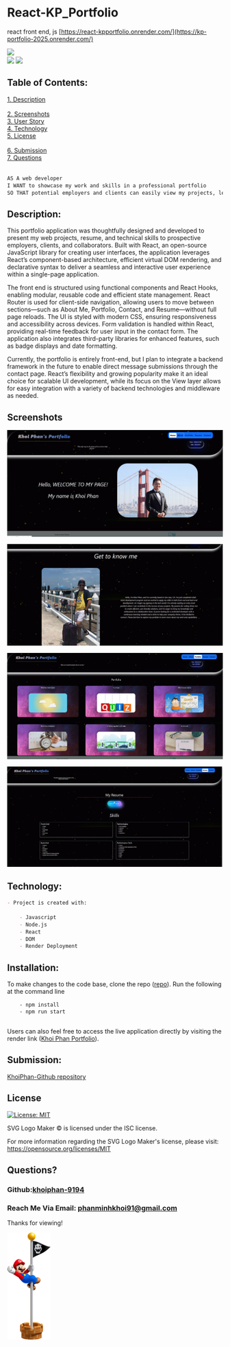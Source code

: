 
# React-KP_Portfolio
react front end, js
[https://react-kpportfolio.onrender.com/](https://kp-portfolio-2025.onrender.com/)


![](https://img.shields.io/badge/Created%20by-Khoi%20Phan%20-yellow?style=for-the-badge)  
![](https://img.shields.io/badge/Vite%20React-JS-blue?style=flat-square&logo=npm)  ![](https://img.shields.io/badge/npm%20package-moment-%3CCOLOR%3E?style=flat-square&logo=npm)
 ## Table of Contents:  
[1. Description](#Description)  
<br />
[2. Screenshots](#screenshots)
<br />
[3. User Story](#user-story)
<br />
[4. Technology](#Technology)
<br />
[5. License](#License)  
<br/>
[6. Submission](#Submission)
<br />
[7. Questions](#Questions)  
<br />

```md
AS A web developer  
I WANT to showcase my work and skills in a professional portfolio  
SO THAT potential employers and clients can easily view my projects, learn about my background, and contact me for opportunities  
```

## Description:
This portfolio application was thoughtfully designed and developed to present my web projects, resume, and technical skills to prospective employers, clients, and collaborators. Built with React, an open-source JavaScript library for creating user interfaces, the application leverages React’s component-based architecture, efficient virtual DOM rendering, and declarative syntax to deliver a seamless and interactive user experience within a single-page application.

The front end is structured using functional components and React Hooks, enabling modular, reusable code and efficient state management. React Router is used for client-side navigation, allowing users to move between sections—such as About Me, Portfolio, Contact, and Resume—without full page reloads. The UI is styled with modern CSS, ensuring responsiveness and accessibility across devices. Form validation is handled within React, providing real-time feedback for user input in the contact form. The application also integrates third-party libraries for enhanced features, such as badge displays and date formatting.

Currently, the portfolio is entirely front-end, but I plan to integrate a backend framework in the future to enable direct message submissions through the contact page. React’s flexibility and growing popularity make it an ideal choice for scalable UI development, while its focus on the View layer allows for easy integration with a variety of backend technologies and middleware as needed.





## Screenshots

![Screenshot1](./src/assets/profile.jpg)

![Screenshot2](./src/assets/about.jpg)

![Screenshot3](./src/assets/portfolio.jpg)

![Screenshot4](./src/assets/resume.jpg)


## Technology:
```md
- Project is created with:

    - Javascript
    - Node.js
    - React
    - DOM
    - Render Deployment
```

## Installation:


To make changes to the code base, clone the repo ([repo](https://github.com/khoiphan-9194/KP_Portfolio_2025/)).
 Run the following at the command line
```
    - npm install
    - npm run start
    
```

Users can also feel free to access the live application directly by visiting the render link ([Khoi Phan Portfolio](https://kp-portfolio-2025.onrender.com/)).

## Submission:
 [KhoiPhan-Github repository](https://github.com/khoiphan-9194/KP_Portfolio_2025)

## License
[![License: MIT](https://img.shields.io/badge/license-MIT-red)](https://opensource.org/licenses/MIT)

SVG Logo Maker © is licensed under the ISC license.  

For more information regarding the SVG Logo Maker's license, please visit: 
https://opensource.org/licenses/MIT

  
## Questions?
  
### Github:[khoiphan-9194](https://github.com/khoiphan-9194)
  
### Reach Me Via Email: phanminhkhoi91@gmail.com

Thanks for viewing!

<img src="https://raw.githubusercontent.com/its-jefe/image-hosting/main/goal-pole.png" width="20%">

